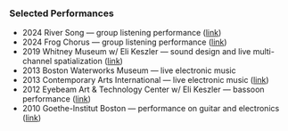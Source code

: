### Selected Performances

- <span class="resume-year">2024</span> River Song — group listening performance ([link](/projects/quiet-time))
- <span class="resume-year">2024</span> Frog Chorus — group listening performance ([link](https://fruitful.school/blog/2024-03-13.html))
- <span class="resume-year">2019</span> Whitney Museum w/ Eli Keszler — sound design and live multi-channel spatialization ([link](https://whitney.org/events/eli-keszler))
- <span class="resume-year">2013</span> Boston Waterworks Museum — live electronic music
- <span class="resume-year">2013</span> Contemporary Arts International — live electronic music ([link](https://contemporaryartsinternational.org/gallery/past-artists/))
- <span class="resume-year">2012</span> Eyebeam Art & Technology Center w/ Eli Keszler — bassoon performance ([link](https://staging.eyebeam.org/events/on-view-eli-keszlers-l-carrier_event))
- <span class="resume-year">2010</span> Goethe-Institut Boston — performance on guitar and electronics ([link](https://www.nonevent.org/past-events-2010))